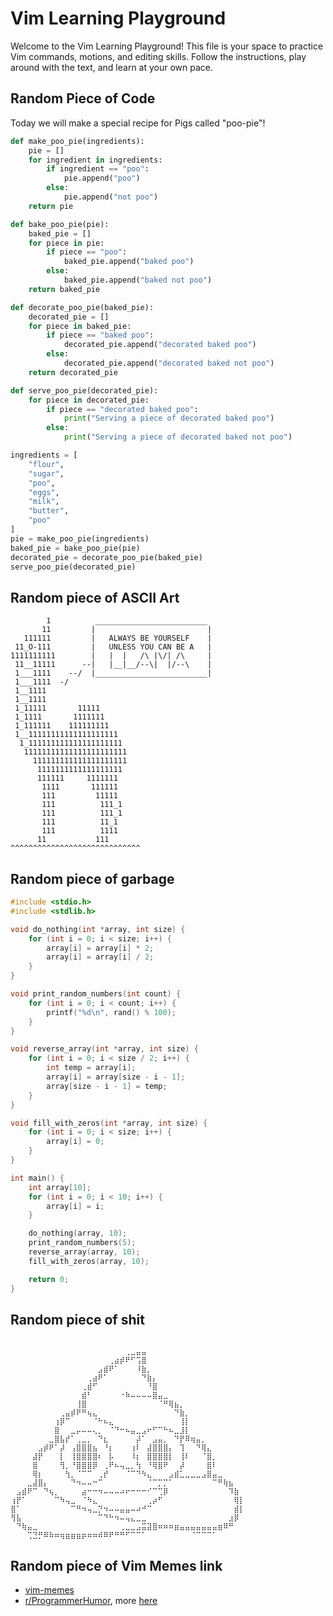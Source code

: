 # Vim Learning Playground

Welcome to the Vim Learning Playground! This file is your space to practice Vim commands, motions, and editing skills. Follow the instructions, play around with the text, and learn at your own pace.

## Random Piece of Code

Today we will make a special recipe for Pigs called "poo-pie"!

```python
def make_poo_pie(ingredients):
    pie = []
    for ingredient in ingredients:
        if ingredient == "poo":
            pie.append("poo")
        else:
            pie.append("not poo")
    return pie

def bake_poo_pie(pie):
    baked_pie = []
    for piece in pie:
        if piece == "poo":
            baked_pie.append("baked poo")
        else:
            baked_pie.append("baked not poo")
    return baked_pie

def decorate_poo_pie(baked_pie):
    decorated_pie = []
    for piece in baked_pie:
        if piece == "baked poo":
            decorated_pie.append("decorated baked poo")
        else:
            decorated_pie.append("decorated baked not poo")
    return decorated_pie

def serve_poo_pie(decorated_pie):
    for piece in decorated_pie:
        if piece == "decorated baked poo":
            print("Serving a piece of decorated baked poo")
        else:
            print("Serving a piece of decorated baked not poo")

ingredients = [
    "flour",
    "sugar",
    "poo",
    "eggs",
    "milk",
    "butter",
    "poo"
]
pie = make_poo_pie(ingredients)
baked_pie = bake_poo_pie(pie)
decorated_pie = decorate_poo_pie(baked_pie)
serve_poo_pie(decorated_pie)
```

## Random piece of ASCII Art

```
        1          _________________________
       11         |                         |
   111111         |   ALWAYS BE YOURSELF    |
 11_O-111         |   UNLESS YOU CAN BE A   |
1111111111        |   |  |   /\ |\/| /\     |
 11__11111      --|   |__|__/--\|  |/--\    |
 1___1111    --/  |_________________________|
 1___1111  -/
 1__1111
 1__1111
 1_11111       11111
 1_1111       1111111
 1_111111    111111111
 1__11111111111111111111
  1_111111111111111111111
   11111111111111111111111
     111111111111111111111
      1111111111111111111
      111111     1111111
       1111       111111
       111         11111
       111          111_1
       111          111_1
       111          11_1
       111          1111
      11           111
^^^^^^^^^^^^^^^^^^^^^^^^^^^^^
```

## Random piece of garbage

```c
#include <stdio.h>
#include <stdlib.h>

void do_nothing(int *array, int size) {
    for (int i = 0; i < size; i++) {
        array[i] = array[i] * 2;
        array[i] = array[i] / 2;
    }
}

void print_random_numbers(int count) {
    for (int i = 0; i < count; i++) {
        printf("%d\n", rand() % 100);
    }
}

void reverse_array(int *array, int size) {
    for (int i = 0; i < size / 2; i++) {
        int temp = array[i];
        array[i] = array[size - i - 1];
        array[size - i - 1] = temp;
    }
}

void fill_with_zeros(int *array, int size) {
    for (int i = 0; i < size; i++) {
        array[i] = 0;
    }
}

int main() {
    int array[10];
    for (int i = 0; i < 10; i++) {
        array[i] = i;
    }

    do_nothing(array, 10);
    print_random_numbers(5);
    reverse_array(array, 10);
    fill_with_zeros(array, 10);

    return 0;
}
```

## Random piece of shit

```

⠀⠀⠀⠀⠀⠀⠀⠀⠀⠀⠀⠀⠀⠀⠀⠀⠀⠀⠀⠀⠀⢀⣀⣤⣤⠀⠀⠀⠀⠀⠀⠀⠀⠀⠀⠀⠀⠀⠀⠀⠀⠀⠀
⠀⠀⠀⠀⠀⠀⠀⠀⠀⠀⠀⠀⠀⠀⠀⠀⠀⠀⢀⣴⡾⠟⠋⢩⣿⠀⠀⠀⠀⠀⠀⠀⠀⠀⠀⠀⠀⠀⠀⠀⠀⠀⠀
⠀⠀⠀⠀⠀⠀⠀⠀⠀⠀⠀⠀⠀⠀⠀⠀⣠⣾⠟⠁⠀⠀⠀⠸⣷⡀⠀⠀⠀⠀⠀⠀⠀⠀⠀⠀⠀⠀⠀⠀⠀⠀⠀
⠀⠀⠀⠀⠀⠀⠀⠀⠀⠀⠀⠀⠀⠀⢀⣴⠟⠁⠀⠀⠀⠀⠀⠀⠙⣷⡄⠀⠀⠀⠀⠀⠀⠀⠀⠀⠀⠀⠀⠀⠀⠀⠀
⠀⠀⠀⠀⠀⠀⠀⠀⠀⠀⠀⠀⠀⢀⣾⠋⠀⠀⠀⠀⠀⠀⠀⠀⠀⠘⣿⠀⠀⠀⠀⠀⠀⠀⠀⠀⠀⠀⠀⠀⠀⠀⠀
⠀⠀⠀⠀⠀⠀⠀⠀⠀⠀⠀⠀⠀⣾⠃⠀⠀⠀⠀⠀⠐⠷⠤⠤⠤⠤⣿⣤⣀⠀⠀⠀⠀⠀⠀⠀⠀⠀⠀⠀⠀⠀⠀
⠀⠀⠀⠀⠀⠀⠀⠀⠀⠀⠀⠀⢸⣿⠀⠀⠀⠀⠀⠀⠀⠀⠀⠀⠀⠀⠀⠈⠛⢿⣦⡀⠀⠀⠀⠀⠀⠀⠀⠀⠀⠀⠀
⠀⠀⠀⠀⠀⠀⠀⠀⠀⢀⣤⡾⠟⠛⢦⣄⠀⠀⠀⠀⠀⠀⠀⠀⠀⠀⠀⠀⠀⠀⠙⣷⡀⠀⠀⠀⠀⠀⠀⠀⠀⠀⠀
⠀⠀⠀⠀⠀⠀⠀⠀⢰⡿⠉⠀⠀⠀⠀⠈⠓⠦⣄⠀⠀⠀⠀⠀⠀⠀⠀⠀⠀⠀⠀⢸⡇⠀⠀⠀⠀⠀⠀⠀⠀⠀⠀
⠀⠀⠀⠀⠀⠀⠀⠀⣿⠀⠀⣀⡤⠤⠤⢄⡀⠀⠈⠙⠒⠦⣤⣀⣠⠖⠋⠉⠓⠦⣀⣸⡇⠀⠀⠀⠀⠀⠀⠀⠀⠀⠀
⠀⠀⠀⠀⠀⠀⠀⣀⣿⣧⡞⠁⢀⣀⡀⠀⠙⣆⠀⠀⠀⠀⠀⡼⠁⠀⣠⣤⡀⠀⠙⡟⠿⢶⣤⡀⠀⠀⠀⠀⠀⠀⠀
⠀⠀⠀⠀⠀⣠⡾⠟⠁⡼⠀⢠⣿⣿⣿⣦⠀⠘⡆⠀⠀⠀⢰⠇⠀⣼⣿⣿⣿⡄⠀⢹⠀⠀⠙⢿⣄⠀⠀⠀⠀⠀⠀
⠀⠀⠀⠀⣼⡟⠀⠀⠀⡇⠀⢸⣿⣿⣿⣿⠆⠀⡧⠀⠀⠀⠸⡆⠀⣿⣿⣿⣿⡇⠀⢸⠇⠀⠀⠈⣿⡀⠀⠀⠀⠀⠀
⠀⠀⠀⠀⣿⠀⠀⠀⠀⢻⡀⠘⣿⣿⣿⡿⠀⢀⠟⠦⢤⣀⡀⢳⠀⠘⢿⣿⠟⠀⠀⡼⠀⠀⠀⠀⣿⠇⠀⠀⠀⠀⠀
⠀⠀⠀⠀⢿⡆⠀⠀⠀⠀⢳⡀⠈⠉⠉⠀⢀⡞⠀⠀⠀⠈⠉⠙⠳⣄⠀⠀⠀⣠⣾⣁⣀⣀⣀⣠⣿⣤⣀⠀⠀⠀⠀
⠀⠀⠀⣀⣼⣿⡄⠀⠀⠀⠀⠙⠲⠤⠤⠒⠉⠀⠀⠀⠀⠀⠀⠀⠀⠈⠉⡉⡉⠁⠀⠀⠀⠀⠀⠀⠀⠉⠛⢷⣦⠀⠀
⠀⣠⣾⠟⠉⠀⠙⢦⡀⠀⠀⠀⠀⣴⠒⠒⠲⠤⠤⠤⠴⠖⠒⠒⠒⠊⠉⢉⡿⠀⠀⠀⠀⠀⠀⠀⠀⠀⠀⠀⠹⣷⠀
⢰⡟⠁⠀⠀⠀⠀⠀⠉⠳⢤⣀⠀⠈⠳⣄⠀⠀⠀⠀⠀⠀⠀⠀⠀⢀⡴⠋⠀⠀⠀⠀⠀⠀⠀⠀⠀⠀⠀⠀⠀⢿⡇
⣿⠁⠀⠀⠀⠀⠀⠀⠀⠀⠀⠉⠛⠲⢤⣀⡙⠲⠤⠤⣤⣤⠤⠴⠚⠉⠀⠀⠀⠀⠀⠀⠀⠀⠀⠀⠀⠀⠀⠀⠀⣾⡇
⢻⣧⠀⠀⠀⠀⠀⠀⠀⠀⠀⠀⠀⠀⠀⠀⠉⠙⠓⠲⠤⢤⣄⣀⣀⠀⠀⠀⠀⠀⠀⠀⠀⠀⠀⠀⠀⠀⠀⠀⣰⡿⠀
⠀⠙⢷⣤⣀⠀⠀⠀⠀⠀⠀⠀⠀⠀⠀⠀⠀⠀⠀⠀⢀⣀⣀⣠⣭⣽⣿⠶⠶⠶⣶⣤⣤⣤⣤⣤⣤⣤⣶⠿⠛⠀⠀
⠀⠀⠀⢉⣙⡛⠿⠷⠶⢶⣶⣶⣶⡶⠶⠶⠾⠿⠟⠛⠛⠋⠉⠉⠁⠀⠀⠀⠀⠀⠀⠀⠀⠈⠉⠉⠉⠁⠀⠀⠀⠀⠀

```

## Random piece of Vim Memes link

- [vim-memes](https://github.com/kuator/Vim-memes)
- [r/ProgrammerHumor](https://www.reddit.com/r/ProgrammerHumor/comments/9lksci/vim_vs_emacs/), more [here](https://www.reddit.com/r/ProgrammerHumor/)
